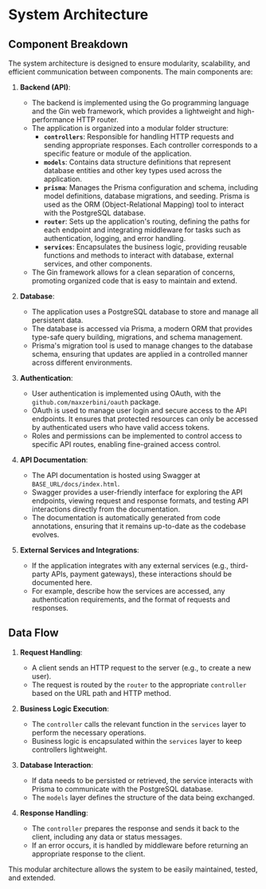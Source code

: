 # System Architecture

## Component Breakdown

The system architecture is designed to ensure modularity, scalability, and efficient communication between components. The main components are:

1. **Backend (API)**:
   - The backend is implemented using the Go programming language and the Gin web framework, which provides a lightweight and high-performance HTTP router.
   - The application is organized into a modular folder structure:
     - **`controllers`**: Responsible for handling HTTP requests and sending appropriate responses. Each controller corresponds to a specific feature or module of the application.
     - **`models`**: Contains data structure definitions that represent database entities and other key types used across the application.
     - **`prisma`**: Manages the Prisma configuration and schema, including model definitions, database migrations, and seeding. Prisma is used as the ORM (Object-Relational Mapping) tool to interact with the PostgreSQL database.
     - **`router`**: Sets up the application's routing, defining the paths for each endpoint and integrating middleware for tasks such as authentication, logging, and error handling.
     - **`services`**: Encapsulates the business logic, providing reusable functions and methods to interact with database, external services, and other components.
   - The Gin framework allows for a clean separation of concerns, promoting organized code that is easy to maintain and extend.

2. **Database**:
   - The application uses a PostgreSQL database to store and manage all persistent data.
   - The database is accessed via Prisma, a modern ORM that provides type-safe query building, migrations, and schema management.
   - Prisma's migration tool is used to manage changes to the database schema, ensuring that updates are applied in a controlled manner across different environments.

3. **Authentication**:
   - User authentication is implemented using OAuth, with the `github.com/maxzerbini/oauth` package.
   - OAuth is used to manage user login and secure access to the API endpoints. It ensures that protected resources can only be accessed by authenticated users who have valid access tokens.
   - Roles and permissions can be implemented to control access to specific API routes, enabling fine-grained access control.

4. **API Documentation**:
   - The API documentation is hosted using Swagger at `BASE_URL/docs/index.html`.
   - Swagger provides a user-friendly interface for exploring the API endpoints, viewing request and response formats, and testing API interactions directly from the documentation.
   - The documentation is automatically generated from code annotations, ensuring that it remains up-to-date as the codebase evolves.

5. **External Services and Integrations**:
   - If the application integrates with any external services (e.g., third-party APIs, payment gateways), these interactions should be documented here.
   - For example, describe how the services are accessed, any authentication requirements, and the format of requests and responses.

## Data Flow

1. **Request Handling**:
   - A client sends an HTTP request to the server (e.g., to create a new user).
   - The request is routed by the `router` to the appropriate `controller` based on the URL path and HTTP method.

2. **Business Logic Execution**:
   - The `controller` calls the relevant function in the `services` layer to perform the necessary operations.
   - Business logic is encapsulated within the `services` layer to keep controllers lightweight.

3. **Database Interaction**:
   - If data needs to be persisted or retrieved, the service interacts with Prisma to communicate with the PostgreSQL database.
   - The `models` layer defines the structure of the data being exchanged.

4. **Response Handling**:
   - The `controller` prepares the response and sends it back to the client, including any data or status messages.
   - If an error occurs, it is handled by middleware before returning an appropriate response to the client.

This modular architecture allows the system to be easily maintained, tested, and extended.
